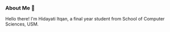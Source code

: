 ### About Me 👤

Hello there! I'm Hidayati Itqan, a final year student from School of Computer Sciences, USM.
